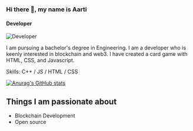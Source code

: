 
 
 ### Hi there 👋, my name is Aarti
#### Developer
![Developer](https://arturssmirnovs.github.io/github-profile-readme-generator/images/banner.png)

I am pursuing a bachelor's degree in Engineering. I am a developer who is keenly interested in blockchain and web3. I have created a card game with HTML, CSS, and Javascript. 

Skills:   C++ / JS / HTML / CSS

[![Anurag's GitHub stats](https://github-readme-stats.vercel.app/api?username=A-arti)](https://github.com/anuraghazra/github-readme-stats)

## Things I am passionate about
- Blockchain Development
- Open source 





<!--
**A-arti/A-arti** is a ✨ _special_ ✨ repository because its `README.md` (this file) appears on your GitHub profile.

Here are some ideas to get you started:

- 🔭 I’m currently working on ...
- 🌱 I’m currently learning ...
- 👯 I’m looking to collaborate on ...
- 🤔 I’m looking for help with ...
- 💬 Ask me about ...
- 📫 How to reach me: ...
- 😄 Pronouns: ...
- ⚡ Fun fact: ...
-->

